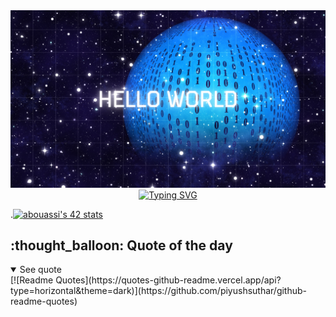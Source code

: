 
  <div align="center" > <img width="1000px" alt="Hello World" src="https://github.com/orcaprog/orcaprog/blob/main/Blue%20Textured%20Space%20Landscape%20Hello%20World%20Desktop%20Wallpaper.png"></div>

<div align="center">
   <a href="https://git.io/typing-svg"><img src="https://readme-typing-svg.demolab.com?font=Titan+One&size=29&pause=1000&color=09A2F7&random=false&width=700&height=400&lines=Hi+there+%F0%9F%91%8B;I'm+Ayoub;Software+Engineer+Student;Aspiring+Full+Stack+Developer;Orca+Lover+%3A)" alt="Typing SVG" /></a>
</div>
  

.[![abouassi's 42 stats](https://badge.mediaplus.ma/binary/abouassi)](https://github.com/oakoudad/badge42)
   
<h2>:thought_balloon: Quote of the day</h2>
<details open>
    <summary>See quote</summary>
[![Readme Quotes](https://quotes-github-readme.vercel.app/api?type=horizontal&theme=dark)](https://github.com/piyushsuthar/github-readme-quotes)
  
</details>


<!--
**orcaprog/orcaprog** is a ✨ _special_ ✨ repository because its `README.md` (this file) appears on your GitHub profile.

Here are some ideas to get you started:

- 🔭 I’m currently working on ...
- 🌱 I’m currently learning ...
- 👯 I’m looking to collaborate on ...
- 🤔 I’m looking for help with ...
- 💬 Ask me about ...
- 📫 How to reach me: ...
- 😄 Pronouns: ...
- ⚡ Fun fact: ...
-->
